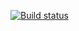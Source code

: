[![Build status](https://ci.appveyor.com/api/projects/status/6qyr7pk790nom5j4/branch/main?svg=true)](https://ci.appveyor.com/project/Ghillett/auto-2-3/branch/main)